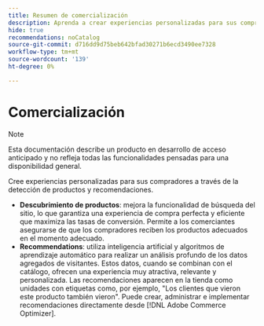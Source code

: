 ```yaml
---
title: Resumen de comercialización
description: Aprenda a crear experiencias personalizadas para sus compradores mediante la detección de productos y recomendaciones.
hide: true
recommendations: noCatalog
source-git-commit: d716dd9d75beb642bfad30271b6ecd3490ee7328
workflow-type: tm+mt
source-wordcount: '139'
ht-degree: 0%

---
```


# Comercialización

>[!NOTE]
>
>Esta documentación describe un producto en desarrollo de acceso anticipado y no refleja todas las funcionalidades pensadas para una disponibilidad general.

Cree experiencias personalizadas para sus compradores a través de la detección de productos y recomendaciones.

- **Descubrimiento de productos**: mejora la funcionalidad de búsqueda del sitio, lo que garantiza una experiencia de compra perfecta y eficiente que maximiza las tasas de conversión. Permite a los comerciantes asegurarse de que los compradores reciben los productos adecuados en el momento adecuado.
- **Recommendations**: utiliza inteligencia artificial y algoritmos de aprendizaje automático para realizar un análisis profundo de los datos agregados de visitantes. Estos datos, cuando se combinan con el catálogo, ofrecen una experiencia muy atractiva, relevante y personalizada. Las recomendaciones aparecen en la tienda como unidades con etiquetas como, por ejemplo, &quot;Los clientes que vieron este producto también vieron&quot;. Puede crear, administrar e implementar recomendaciones directamente desde [!DNL Adobe Commerce Optimizer].
